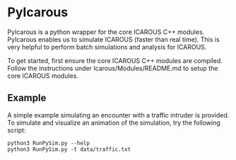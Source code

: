 # PyIcarous

PyIcarous is a python wrapper for the core ICAROUS C++ modules. 
PyIcarous enables us to simulate ICAROUS (faster than real time).
This is very helpful to perform batch simulations and analysis for ICAROUS.

To get started, first ensure the core ICAROUS C++ modules are compiled. 
Follow the instructions under Icarous/Modules/README.md to setup the core ICAROUS modules.

## Example
A simple example simulating an encounter with a traffic intruder is provided. To simulate
and visualize an animation of the simulation, try the following script:

```
python3 RunPySim.py --help
python3 RunPySim.py -t data/traffic.txt

```
